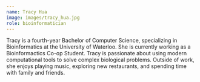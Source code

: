```yaml
---
name: Tracy Hua
image: images/tracy_hua.jpg
role: bioinformatician
---
```


Tracy is a fourth-year Bachelor of Computer Science, specializing in Bioinformatics at the University of Waterloo. She is currently working as a Bioinformactics Co-op Student. Tracy is passionate about using modern computational tools to solve complex biological problems. Outside of work, she enjoys playing music, exploring new restaurants, and spending time with family and friends.
